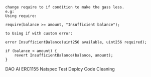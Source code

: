 ```
change require to if condition to make the gass less.
e.g:
Using require:

require(balance >= amount, "Insufficient balance");

to Using if with custom error:

error InsufficientBalance(uint256 available, uint256 required);

if (balance < amount) {
    revert InsufficientBalance(balance, amount);
}
```

DAO
AI
ERC1155
Natspec
Test
Deploy
Code Cleaning
